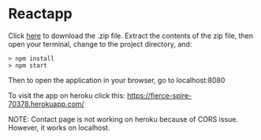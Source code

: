 
# Reactapp

Click [here](https://github.com/raghu666/Reactapp.git) to download the .zip file.  Extract the contents of the zip file, then open your terminal, change to the project directory, and:

```
> npm install
> npm start
```
Then to open the application in your browser, go to localhost:8080 

To visit the app on heroku click this:
https://fierce-spire-70378.herokuapp.com/

NOTE: Contact page is not working on heroku because of CORS issue. However, it works on localhost.
